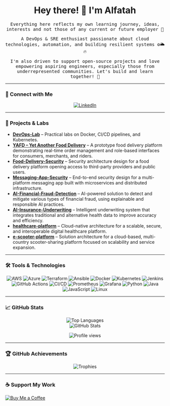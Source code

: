 <div align="center">
  <h1 align="center">Hey there! 👋 I'm Alfatah</h1>
</div>

<div align="center">
  <samp>
    <p>Everything here reflects my own learning journey, ideas, interests and not those of any current or future employer 💭</p>
    <p>A DevOps & SRE enthusiast passionate about cloud technologies, automation, and building resilient systems ⚙️🌥️🔥</p>
    <p>I'm also driven to support open-source projects and love empowering aspiring engineers, especially those from underrepresented communities. Let's build and learn together! 🤝</p>
  </samp>
</div>

---

### 🔗 Connect with Me
<p align="center">
  <a href="https://www.linkedin.com/in/al-fatah/" target="_blank">
    <img src="https://img.shields.io/badge/LinkedIn-%230A66C2.svg?style=for-the-badge&logo=linkedin&logoColor=white" alt="LinkedIn"/>
  </a>
</p>

---

### 🚀 Projects & Labs
- **[DevOps-Lab](https://github.com/al-fatah/devops-lab)** – Practical labs on Docker, CI/CD pipelines, and Kubernetes.
- **[YAFD – Yet Another Food Delivery](https://github.com/al-fatah/YAFD)** – A prototype food delivery platform demonstrating real-time order management and role-based interfaces for consumers, merchants, and riders.
- **[Food-Delivery-Security](https://github.com/al-fatah/Food-Delivery-Security)** – Security architecture design for a food delivery platform opening access to third-party providers and public users.
- **[Messaging-App-Security](https://github.com/al-fatah/Messaging-App-Security)** – End-to-end security design for a multi-platform messaging app built with microservices and distributed infrastructure.
- **[AI-Financial-Fraud-Detection](https://github.com/al-fatah/AI-Financial-Fraud-Detection)** – AI-powered solution to detect and mitigate various types of financial fraud, using explainable and responsible AI practices.
- **[AI-Insurance-Underwriting](https://github.com/al-fatah/AI-Insurance-Underwriting)** – Intelligent underwriting system that integrates traditional and alternative health data to improve accuracy and efficiency.
- **[healthcare-platform](https://github.com/al-fatah/healthcare-platform)** – Cloud-native architecture for a scalable, secure, and interoperable digital healthcare platform.
- **[e-scooter-platform](https://github.com/al-fatah/e-scooter-platform)** – Solution architecture for a cloud-based, multi-country scooter-sharing platform focused on scalability and service expansion.

---

### 🛠️ Tools & Technologies
<p align="center">
  <img src="https://img.shields.io/badge/-AWS-232F3E?&logo=Amazon-AWS&logoColor=white" alt="AWS"/>
  <img src="https://img.shields.io/badge/-Azure-0078D4?&logo=Microsoft-Azure&logoColor=white" alt="Azure"/>
  <img src="https://img.shields.io/badge/-Terraform-623CE4?&logo=Terraform&logoColor=white" alt="Terraform"/>
  <img src="https://img.shields.io/badge/-Ansible-EE0000?&logo=Ansible&logoColor=white" alt="Ansible"/>
  <img src="https://img.shields.io/badge/-Docker-2496ED?&logo=Docker&logoColor=white" alt="Docker"/>
  <img src="https://img.shields.io/badge/-Kubernetes-326CE5?&logo=Kubernetes&logoColor=white" alt="Kubernetes"/>
  <img src="https://img.shields.io/badge/-Jenkins-D24939?&logo=Jenkins&logoColor=white" alt="Jenkins"/>
  <img src="https://img.shields.io/badge/-GitHub%20Actions-2088FF?&logo=github-actions&logoColor=white" alt="GitHub Actions"/>
  <img src="https://img.shields.io/badge/-CI/CD-FF6C37?&logo=CircleCI&logoColor=white" alt="CI/CD"/>
  <img src="https://img.shields.io/badge/-Prometheus-E6522C?&logo=Prometheus&logoColor=white" alt="Prometheus"/>
  <img src="https://img.shields.io/badge/-Grafana-F46800?&logo=Grafana&logoColor=white" alt="Grafana"/>
  <img src="https://img.shields.io/badge/-Python-3776AB?&logo=Python&logoColor=white" alt="Python"/>
  <img src="https://img.shields.io/badge/-Java-007396?&logo=Java&logoColor=white" alt="Java"/>
  <img src="https://img.shields.io/badge/-JavaScript-F7DF1E?&logo=JavaScript&logoColor=black" alt="JavaScript"/>
  <img src="https://img.shields.io/badge/-Linux-FCC624?&logo=Linux&logoColor=black" alt="Linux"/>
</p>

---

### 📈 GitHub Stats
<p align="center">
  <img src="https://github-readme-stats.vercel.app/api/top-langs?username=al-fatah&show_icons=true&locale=en&layout=compact" alt="Top Languages" />
  <br/>
  <img src="https://github-readme-stats.vercel.app/api?username=al-fatah&show_icons=true&locale=en" alt="GitHub Stats" />
</p>
<p align="center">
  <img src="https://komarev.com/ghpvc/?username=al-fatah&color=brightgreen&style=flat" alt="Profile views" />
</p>

---

### 🏆 GitHub Achievements
<p align="center">
  <img src="https://github-profile-trophy.vercel.app/?username=al-fatah&margin-w=10&margin-h=10&no-bg=true&no-frame=true" alt="Trophies" />
</p>

---

### ☕ Support My Work
<p align="left">
  <a href="https://coff.ee/al.fatah" target="_blank">
    <img src="https://img.shields.io/badge/Buy%20Me%20a%20Coffee-F7DF1E?style=for-the-badge&logo=buy-me-a-coffee&logoColor=black" alt="Buy Me a Coffee" />
  </a>
</p>
